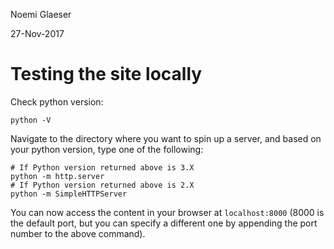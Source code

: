 Noemi Glaeser 

27-Nov-2017

# Testing the site locally

Check python version:
```
python -V
```

Navigate to the directory where you want to spin up a server, and based on your python version, type one of the following:
```
# If Python version returned above is 3.X
python -m http.server
# If Python version returned above is 2.X
python -m SimpleHTTPServer
```

You can now access the content in your browser at `localhost:8000` (8000 is the default port, but you can specify a different one by appending the port number to the above command). 
